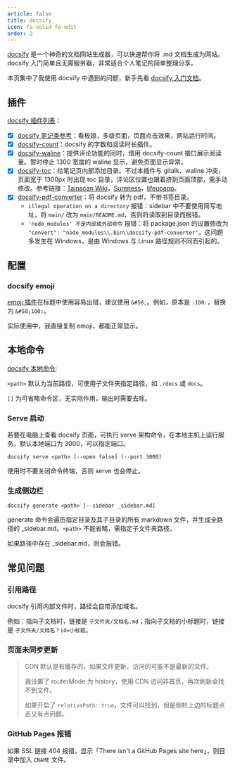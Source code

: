 ```yaml
---
article: false
title: docsify
icon: fa-solid fa-edit
order: 2
---
```


[docsify](https://docsify.js.org/#/zh-cn/) 是一个神奇的文档网站生成器，可以快速帮你将 .md 文档生成为网站。docsify 入门简单且无需服务器，非常适合个人笔记的简单整理分享。

本页集中了我使用 docsify 中遇到的问题，新手先看 [docsify 入门文档](https://docsify.js.org/#/zh-cn/)。

## 插件

[docsify 插件列表](https://github.com/docsifyjs/awesome-docsify#plugins)：

- [x] [docsify 笔记类参考](https://notebook.js.org/#/README)：看板娘，多级页面，页面点击效果，网站运行时间。
- [x] [docsify-count](https://github.com/827652549/docsify-count)：docsify 的字数和阅读时长插件。
- [x] [docsify-waline](https://github.com/cxcn/docsify-waline/blob/main/README.zh-CN.md)：提供评论功能的同时，借用 docsify-count 接口展示阅读量。暂时停止 1300 宽度的 waline 显示，避免页面显示异常。
- [x] [docsify-toc](https://github.com/mrpotatoes/docsify-toc)：给笔记页内部添加目录。不过本插件与 gitalk、waline 冲突，页面宽于 1300px 时出现 toc 目录，评论区位置也跟着挤到页面顶部，需手动修改。参考链接：[Tainacan Wiki](https://tainacan.github.io/tainacan-wiki/#/general-concepts)，[Sureness](https://github.com/dromara/sureness/blob/master/docs/index.html)，[lifeupapp](https://wiki.lifeupapp.fun/zh-cn/#/features/174)。
- [x] [docsify-pdf-converter](https://github.com/meff34/docsify-to-pdf-converter)：将 docsify 转为 pdf，不带书签目录。
  - `illegal operation on a directory` 报错：sidebar 中不要使用简写地址，将 `main/` 改为 `main/README.md`，否则将读取到目录而报错。
  - `'node_modules' 不是内部或外部命令` 报错：将 package.json 的设置修改为 `"convert": "node_modules\\.bin\\docsify-pdf-converter"`。这问题多发生在 Windows，是由 Windows 与 Linux 路径规则不同而引起的。

## 配置

### docsify emoji

[emoji 插件](https://docsify.js.org/#/zh-cn/plugins?id=emoji)在标题中使用容易出错，建议使用 `&#58;`。例如，原本是 `:100:`，替换为 `&#58;100:`。

实际使用中，我直接复制 emoji，都能正常显示。

## 本地命令

[docsify 本地命令](https://github.com/docsifyjs/docsify-cli):

`<path>` 默认为当前路径，可使用子文件夹指定路径，如 `./docs` 或 `docs`。

`[]` 为可省略命令区，无实际作用，输出时需要去除。

### Serve 启动

若要在电脑上查看 docsify 页面，可执行 serve 架构命令，在本地主机上运行服务。默认本地端口为 3000，可以指定端口。

```shell
docsify serve <path> [--open false] [--port 3000]
```

使用时不要关闭命令终端，否则 serve 也会停止。

### 生成侧边栏

```shell
docsify generate <path> [--sidebar _sidebar.md]
```

generate 命令会遍历指定目录及其子目录的所有 markdown 文件，并生成全路径的 \_sidebar.md。`<path>` 不能省略，需指定子文件夹路径。

如果路径中存在 \_sidebar.md，则会报错。

## 常见问题

### 引用路径

docsify 引用内部文件时，路径会自带添加域名。

例如：指向子文档时，链接是 `子文件夹/文档名.md`；指向子文档的小标题时，链接是 `子文件夹/文档名？id=小标题`。

### 页面未同步更新

> CDN 默认是有缓存的，如果文件更新，访问的可能不是最新的文件。
>
> 我设置了 routerMode 为 history，使用 CDN 访问非首页，再次刷新会找不到文件。
>
> 如果开启了 `relativePath: true`，文件可以找到，但是侧栏上边的标题点击又有点问题。

### GitHub Pages 报错

如果 SSL 链接 404 报错，显示「There isn't a GitHub Pages site here」，则目录中加入 `CNAME` 文件。
